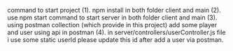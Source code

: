 command to start project (1). npm install in both folder client and main  (2). use npm start command to start server in both folder client and main  (3). using postman collection (which provide in this project) add some player and user using api in postman  (4). in  server/controllers/userController.js  file i use some static userId please update this id after add a user via postman.
